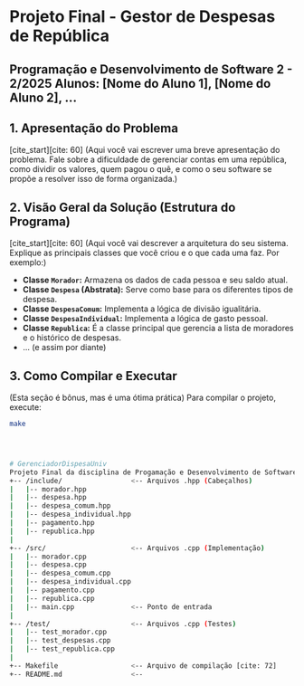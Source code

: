 # Projeto Final - Gestor de Despesas de República
**Programação e Desenvolvimento de Software 2 - 2/2025**
**Alunos:** [Nome do Aluno 1], [Nome do Aluno 2], ...
---
## 1. Apresentação do Problema
[cite_start][cite: 60]
(Aqui você vai escrever uma breve apresentação do problema. Fale sobre a dificuldade de gerenciar contas em uma república, como dividir os valores, quem pagou o quê, e como o seu software se propõe a resolver isso de forma organizada.)
## 2. Visão Geral da Solução (Estrutura do Programa)
[cite_start][cite: 60]
(Aqui você vai descrever a arquitetura do seu sistema. Explique as principais classes que você criou e o que cada uma faz. Por exemplo:)
* **Classe `Morador`:** Armazena os dados de cada pessoa e seu saldo atual.
* **Classe `Despesa` (Abstrata):** Serve como base para os diferentes tipos de despesa.
* **Classe `DespesaComum`:** Implementa a lógica de divisão igualitária.
* **Classe `DespesaIndividual`:** Implementa a lógica de gasto pessoal.
* **Classe `Republica`:** É a classe principal que gerencia a lista de moradores e o histórico de despesas.
* ... (e assim por diante)
## 3. Como Compilar e Executar
(Esta seção é bônus, mas é uma ótima prática)
Para compilar o projeto, execute:
```bash
make




# GerenciadorDispesaUniv
Projeto Final da disciplina de Progamação e Desenvolvimento de Software II
+-- /include/                 <-- Arquivos .hpp (Cabeçalhos)
|   |-- morador.hpp
|   |-- despesa.hpp
|   |-- despesa_comum.hpp
|   |-- despesa_individual.hpp
|   |-- pagamento.hpp
|   |-- republica.hpp
|
+-- /src/                     <-- Arquivos .cpp (Implementação)
|   |-- morador.cpp
|   |-- despesa.cpp
|   |-- despesa_comum.cpp
|   |-- despesa_individual.cpp
|   |-- pagamento.cpp
|   |-- republica.cpp
|   |-- main.cpp              <-- Ponto de entrada
|
+-- /test/                    <-- Arquivos .cpp (Testes)
|   |-- test_morador.cpp
|   |-- test_despesas.cpp
|   |-- test_republica.cpp
|
+-- Makefile                  <-- Arquivo de compilação [cite: 72]
+-- README.md                 <-- 
